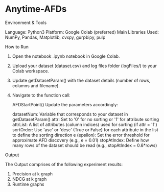# Anytime-AFDs

Environment & Tools

Language: Python3
Platform: Google Colab (preferred)
Main Libraries Used: NumPy, Pandas, Matplotlib, cvxpy, gurpbipy, pulp

How to Run

1) Open the notebook .ipynb notebook in Google Colab.

2) Upload your dataset (dataset.csv) and log files folder (logFiles/) to your Colab workspace.

3) Update getDatasetParam() with the dataset details (number of rows, columns and filename).

4) Navigate to the function call:

    AFDStartPoint()
    Update the parameters accordingly:
    
    datasetNum: Variable that corresponds to your dataset in getDatasetParam()
    attr: Set to '0' for no sorting or '1' for attribute sorting
    attrList: A list of attributes (column indices) used for sorting (if attr = '1')
    sortOrder: Use 'asc' or 'desc' (True or False) for each attribute in the list to define the sorting direction
    e (epsilon): Set the error threshold for approximate AFD discovery (e.g., e = 0.01)
    stopAtIndex: Define how many rows of the dataset should be read (e.g., stopAtIndex = 0.6*rows)

Output

The Output comprises of the following experiment results:

1) Precision at k graph
2) NDCG at k graph
3) Runtime graphs
